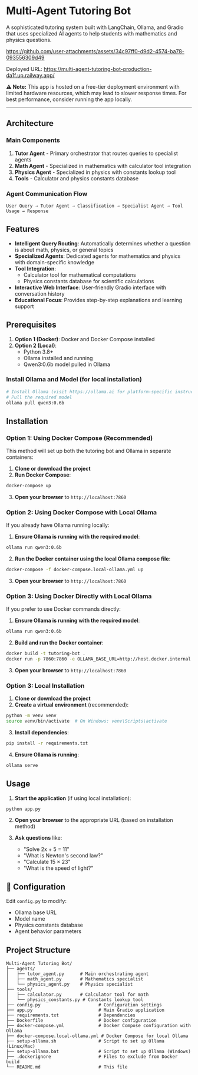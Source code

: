 # Multi-Agent Tutoring Bot

A sophisticated tutoring system built with LangChain, Ollama, and Gradio that uses specialized AI agents to help students with mathematics and physics questions.




https://github.com/user-attachments/assets/34c97ff0-d9d2-4574-ba78-093556309d49

Deployed URL: https://multi-agent-tutoring-bot-production-da1f.up.railway.app/

**⚠️ Note:** This app is hosted on a free-tier deployment environment with limited hardware resources, which may lead to slower response times. For best performance, consider running the app locally.

---
## Architecture

### Main Components

1. **Tutor Agent** - Primary orchestrator that routes queries to specialist agents
2. **Math Agent** - Specialized in mathematics with calculator tool integration
3. **Physics Agent** - Specialized in physics with constants lookup tool
4. **Tools** - Calculator and physics constants database

### Agent Communication Flow

```
User Query → Tutor Agent → Classification → Specialist Agent → Tool Usage → Response
```

## Features

- **Intelligent Query Routing**: Automatically determines whether a question is about math, physics, or general topics
- **Specialized Agents**: Dedicated agents for mathematics and physics with domain-specific knowledge
- **Tool Integration**:
  - Calculator tool for mathematical computations
  - Physics constants database for scientific calculations
- **Interactive Web Interface**: User-friendly Gradio interface with conversation history
- **Educational Focus**: Provides step-by-step explanations and learning support

## Prerequisites

1. **Option 1 (Docker)**: Docker and Docker Compose installed
2. **Option 2 (Local)**:
   - Python 3.8+
   - Ollama installed and running
   - Qwen3:0.6b model pulled in Ollama

### Install Ollama and Model (for local installation)

```bash
# Install Ollama (visit https://ollama.ai for platform-specific instructions)
# Pull the required model
ollama pull qwen3:0.6b
```

## Installation

### Option 1: Using Docker Compose (Recommended)

This method will set up both the tutoring bot and Ollama in separate containers:

1. **Clone or download the project**
2. **Run Docker Compose**:
```bash
docker-compose up
```
3. **Open your browser** to `http://localhost:7860`

### Option 2: Using Docker Compose with Local Ollama

If you already have Ollama running locally:

1. **Ensure Ollama is running with the required model**:
```bash
ollama run qwen3:0.6b
```

2. **Run the Docker container using the local Ollama compose file**:
```bash
docker-compose -f docker-compose.local-ollama.yml up
```

3. **Open your browser** to `http://localhost:7860`

### Option 3: Using Docker Directly with Local Ollama

If you prefer to use Docker commands directly:

1. **Ensure Ollama is running with the required model**:
```bash
ollama run qwen3:0.6b
```

2. **Build and run the Docker container**:
```bash
docker build -t tutoring-bot .
docker run -p 7860:7860 -e OLLAMA_BASE_URL=http://host.docker.internal:11434 --add-host=host.docker.internal:host-gateway tutoring-bot
```

3. **Open your browser** to `http://localhost:7860`

### Option 3: Local Installation

1. **Clone or download the project**
2. **Create a virtual environment** (recommended):
```bash
python -m venv venv
source venv/bin/activate  # On Windows: venv\Scripts\activate
```

3. **Install dependencies**:
```bash
pip install -r requirements.txt
```

4. **Ensure Ollama is running**:
```bash
ollama serve
```

## Usage

1. **Start the application** (if using local installation):
```bash
python app.py
```

2. **Open your browser** to the appropriate URL (based on installation method)

3. **Ask questions** like:
   - "Solve 2x + 5 = 11"
   - "What is Newton's second law?"
   - "Calculate 15 × 23"
   - "What is the speed of light?"

## 🔧 Configuration

Edit `config.py` to modify:
- Ollama base URL
- Model name
- Physics constants database
- Agent behavior parameters

## Project Structure

```
Multi-Agent Tutoring Bot/
├── agents/
│   ├── tutor_agent.py      # Main orchestrating agent
│   ├── math_agent.py       # Mathematics specialist
│   └── physics_agent.py    # Physics specialist
├── tools/
│   ├── calculator.py       # Calculator tool for math
│   └── physics_constants.py # Constants lookup tool
├── config.py                      # Configuration settings
├── app.py                         # Main Gradio application
├── requirements.txt               # Dependencies
├── Dockerfile                     # Docker configuration
├── docker-compose.yml             # Docker Compose configuration with Ollama
├── docker-compose.local-ollama.yml # Docker Compose for local Ollama
├── setup-ollama.sh                # Script to set up Ollama (Linux/Mac)
├── setup-ollama.bat               # Script to set up Ollama (Windows)
├── .dockerignore                  # Files to exclude from Docker build
└── README.md                      # This file
```


